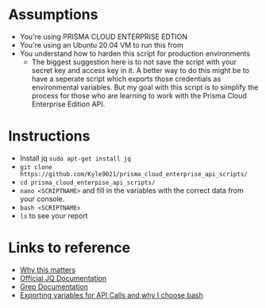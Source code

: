 # Assumptions

* You're using PRISMA CLOUD ENTERPRISE EDTION
* You're using an Ubuntu 20.04 VM to run this from
* You understand how to harden this script for production environments
  * The biggest suggestion here is to not save the script with your secret key and access key in it. A better way to do this might be to have a seperate script which exports those credentials as environmental variables. But my goal with this script is to simplify the process for those who are learning to work with the Prisma Cloud Enterprise Edition API. 

# Instructions

* Install jq `sudo apt-get install jq`
* `git clone https://github.com/Kyle9021/prisma_cloud_enterprise_api_scripts/`
* `cd prisma_cloud_enterpise_api_scripts/`
*  `nano <SCRIPTNAME>` and fill in the variables with the correct data from your console. 
*  `bash <SCRIPTNAME>`
*  `ls` to see your report

# Links to reference

* [Why this matters](https://www.softwareone.com/en/blog/all-articles/2020/11/24/oracle-java-licensing)
* [Official JQ Documentation](https://stedolan.github.io/jq/manual/)
* [Grep Documentation](https://www.gnu.org/software/grep/manual/grep.html)
* [Exporting variables for API Calls and why I choose bash](https://apiacademy.co/2019/10/devops-rest-api-execution-through-bash-shell-scripting/)
